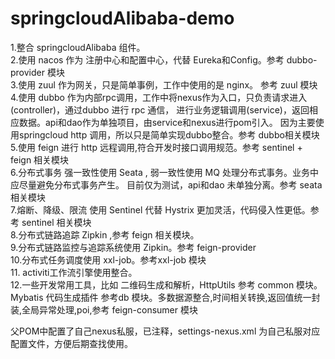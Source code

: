 # springcloudAlibaba-demo
  1.整合 springcloudAlibaba 组件。</br>
  2.使用 nacos 作为 注册中心和配置中心，代替 Eureka和Config。参考 dubbo-provider 模块 </br>
  3.使用 zuul 作为网关，只是简单事例，工作中使用的是 nginx。 参考 zuul 模块 </br>
  4.使用 dubbo 作为内部rpc调用，工作中将nexus作为入口，只负责请求进入(controller)，通过dubbo 进行 rpc 通信，
进行业务逻辑调用(service)，返回相应数据。api和dao作为单独项目，由service和nexus进行pom引入。
因为主要使用springcloud http 调用，所以只是简单实现dubbo整合。参考 dubbo相关模块 </br>
  5.使用 feign 进行 http 远程调用,符合开发时接口调用规范。参考 sentinel + feign 相关模块 </br>
  6.分布式事务 强一致性使用 Seata , 弱一致性使用 MQ 处理分布式事务。业务中应尽量避免分布式事务产生。
  目前仅为测试，api和dao 未单独分离。参考 seata 相关模块 </br>
  7.熔断、降级、限流 使用 Sentinel 代替 Hystrix 更加灵活，代码侵入性更低。参考 sentinel 相关模块 </br>
  8.分布式链路追踪 Zipkin ,参考 feign 相关模块。 </br>
  9.分布式链路监控与追踪系统使用 Zipkin。参考 feign-provider </br>
  10.分布式任务调度使用 xxl-job。参考xxl-job 模块 </br>
  11. activiti工作流引擎使用整合。  </br>
  12.一些开发常用工具，比如 二维码生成和解析，HttpUtils 参考 common 模块。
  Mybatis 代码生成插件 参考db 模块。多数据源整合,时间相关转换,返回值统一封装,全局异常处理,poi,参考 feign-consumer 模块</br>

  父POM中配置了自己nexus私服，已注释，settings-nexus.xml 为自己私服对应配置文件，方便后期查找使用。</br> 

